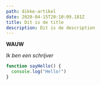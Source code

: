 ```yaml
---
path: dikke-artikel
date: 2020-04-15T20:10:09.181Z
title: Dit is de title
description: Dit is de description
---
```

**WAUW**

*Ik ben een schrijver*

```javascript
function sayHello() {
  console.log("Hello!")
}
```